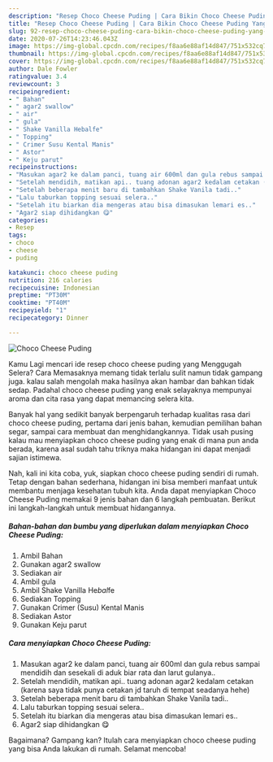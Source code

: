 ```yaml
---
description: "Resep Choco Cheese Puding | Cara Bikin Choco Cheese Puding Yang Sedap"
title: "Resep Choco Cheese Puding | Cara Bikin Choco Cheese Puding Yang Sedap"
slug: 92-resep-choco-cheese-puding-cara-bikin-choco-cheese-puding-yang-sedap
date: 2020-07-26T14:23:46.043Z
image: https://img-global.cpcdn.com/recipes/f8aa6e88af14d847/751x532cq70/choco-cheese-puding-foto-resep-utama.jpg
thumbnail: https://img-global.cpcdn.com/recipes/f8aa6e88af14d847/751x532cq70/choco-cheese-puding-foto-resep-utama.jpg
cover: https://img-global.cpcdn.com/recipes/f8aa6e88af14d847/751x532cq70/choco-cheese-puding-foto-resep-utama.jpg
author: Dale Fowler
ratingvalue: 3.4
reviewcount: 3
recipeingredient:
- " Bahan"
- " agar2 swallow"
- " air"
- " gula"
- " Shake Vanilla Hebalfe"
- " Topping"
- " Crimer Susu Kental Manis"
- " Astor"
- " Keju parut"
recipeinstructions:
- "Masukan agar2 ke dalam panci, tuang air 600ml dan gula rebus sampai mendidih dan sesekali di aduk biar rata dan larut gulanya.."
- "Setelah mendidih, matikan api.. tuang adonan agar2 kedalam cetakan (karena saya tidak punya cetakan jd taruh di tempat seadanya hehe)"
- "Setelah beberapa menit baru di tambahkan Shake Vanila tadi.."
- "Lalu taburkan topping sesuai selera.."
- "Setelah itu biarkan dia mengeras atau bisa dimasukan lemari es.."
- "Agar2 siap dihidangkan 😋"
categories:
- Resep
tags:
- choco
- cheese
- puding

katakunci: choco cheese puding 
nutrition: 216 calories
recipecuisine: Indonesian
preptime: "PT30M"
cooktime: "PT40M"
recipeyield: "1"
recipecategory: Dinner

---
```



![Choco Cheese Puding](https://img-global.cpcdn.com/recipes/f8aa6e88af14d847/751x532cq70/choco-cheese-puding-foto-resep-utama.jpg)

Kamu Lagi mencari ide resep choco cheese puding yang Menggugah Selera? Cara Memasaknya memang tidak terlalu sulit namun tidak gampang juga. kalau salah mengolah maka hasilnya akan hambar dan bahkan tidak sedap. Padahal choco cheese puding yang enak selayaknya mempunyai aroma dan cita rasa yang dapat memancing selera kita.

Banyak hal yang sedikit banyak berpengaruh terhadap kualitas rasa dari choco cheese puding, pertama dari jenis bahan, kemudian pemilihan bahan segar, sampai cara membuat dan menghidangkannya. Tidak usah pusing kalau mau menyiapkan choco cheese puding yang enak di mana pun anda berada, karena asal sudah tahu triknya maka hidangan ini dapat menjadi sajian istimewa.




Nah, kali ini kita coba, yuk, siapkan choco cheese puding sendiri di rumah. Tetap dengan bahan sederhana, hidangan ini bisa memberi manfaat untuk membantu menjaga kesehatan tubuh kita. Anda dapat menyiapkan Choco Cheese Puding memakai 9 jenis bahan dan 6 langkah pembuatan. Berikut ini langkah-langkah untuk membuat hidangannya.

<!--inarticleads1-->

##### Bahan-bahan dan bumbu yang diperlukan dalam menyiapkan Choco Cheese Puding:

1. Ambil  Bahan
1. Gunakan  agar2 swallow
1. Sediakan  air
1. Ambil  gula
1. Ambil  Shake Vanilla He*bal*fe
1. Sediakan  Topping
1. Gunakan  Crimer (Susu) Kental Manis
1. Sediakan  Astor
1. Gunakan  Keju parut




<!--inarticleads2-->

##### Cara menyiapkan Choco Cheese Puding:

1. Masukan agar2 ke dalam panci, tuang air 600ml dan gula rebus sampai mendidih dan sesekali di aduk biar rata dan larut gulanya..
1. Setelah mendidih, matikan api.. tuang adonan agar2 kedalam cetakan (karena saya tidak punya cetakan jd taruh di tempat seadanya hehe)
1. Setelah beberapa menit baru di tambahkan Shake Vanila tadi..
1. Lalu taburkan topping sesuai selera..
1. Setelah itu biarkan dia mengeras atau bisa dimasukan lemari es..
1. Agar2 siap dihidangkan 😋




Bagaimana? Gampang kan? Itulah cara menyiapkan choco cheese puding yang bisa Anda lakukan di rumah. Selamat mencoba!
